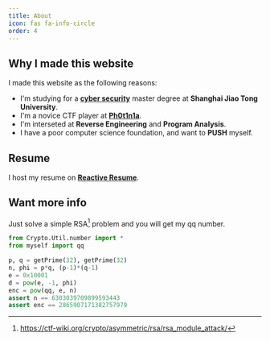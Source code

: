 ```yaml
---
title: About
icon: fas fa-info-circle
order: 4
---
```


<!-- > Add Markdown syntax content to file `_tabs/about.md`{: .filepath } and it will show up on this page.
{: .prompt-tip } -->

## Why I made this website

I made this website as the following reasons:

* I'm studying for a [**cyber security**](https://infosec.sjtu.edu.cn/index.aspx) master degree at **Shanghai Jiao Tong University**.
* I'm a novice CTF player at [**Ph0t1n1a**](https://ctftime.org/team/55197/).
* I'm interseted at **Reverse Engineering** and **Program Analysis**.
* I have a poor computer science foundation, and want to **PUSH** myself.

## Resume

I host my resume on [**Reactive Resume**](https://rxresu.me/cascades/resume-en).

## Want more info

Just solve a simple RSA[^1] problem and you will get my qq number.

```python
from Crypto.Util.number import *
from myself import qq

p, q = getPrime(32), getPrime(32)
n, phi = p*q, (p-1)*(q-1)
e = 0x10001
d = pow(e, -1, phi)
enc = pow(qq, e, n)
assert n == 6303039709899593443
assert enc == 2865907171382757979
```

[^1]: https://ctf-wiki.org/crypto/asymmetric/rsa/rsa_module_attack/
